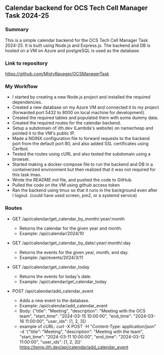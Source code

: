 ## Calendar backend for OCS Tech Cell Manager Task 2024-25

### Summary
This is a simple calendar backend for the OCS Tech Cell Manager Task 2024-25. It is built using Node.js and Express.js. The backend and DB is hosted on a VM on Azure and postgreSQL is used as the database.

### Link to repository
https://github.com/MistyRavager/OCSManagerTask

### My Workflow
- I started by creating a new Node.js project and installed the required dependencies.
- Created a new database on my Azure VM and connected it to my project (forwarded port 5432 to 8000 on local machine for development).
- Created the required tables and populated them with some dummy data.
- Created the required routes for the calendar backend.
- Setup a subdomain of iith.dev (Lambda's website) on namecheap and pointed it to the VM's public IP.
- Made a NGINX configuration file to forward requests to the backend port from the default port 80, and also added SSL certificates using Certbot.
- Tested the routes using cURL and also tested the subdomain using a browser.
- Started making a docker-compose file to run the backend and DB in a containerized environment but then realized that it was not required for this task lmao.
- Wrote the README.md file, and pushed the code to GitHub.
- Pulled the code on the VM using github access token
- Ran the backend using tmux so that it runs in the background even after I logout. (could have used screen, pm2, or a systemd service)

### Routes
- GET /api/calendar/get_calendar_by_month/:year/:month
    - Returns the calendar for the given year and month.
    - Example: /api/calendar/2024/10
- GET /api/calendar/get_calendar_by_date/:year/:month/:day
    - Returns the events for the given year, month, and day.
    - Example: /api/events/2024/3/11
- GET /api/calendar/get_calendar_today
    - Returns the events for today's date.
    - Example: /api/calendar/get_calendar_today

- POST /api/calendar/add_calendar_event
    - Adds a new event to the database.
    - Example: /api/calendar/add_calendar_event
    - Body: {"title": "Meeting", "description": "Meeting with the OCS team", "start_time": "2024-03-15 10:00:00", "end_time": "2024-03-16 11:00:00", "user_ids": [1, 2, 3]}
    - example of cURL: curl -X POST -H "Content-Type: application/json" -d '{"title": "Meeting", "description": "Meeting with the team", "start_time": "2024-03-11 10:00:00", "end_time": "2024-03-12 11:00:00", "user_ids": [1, 2, 3]}' https://temp.iith.dev/api/calendar/add_calendar_event

